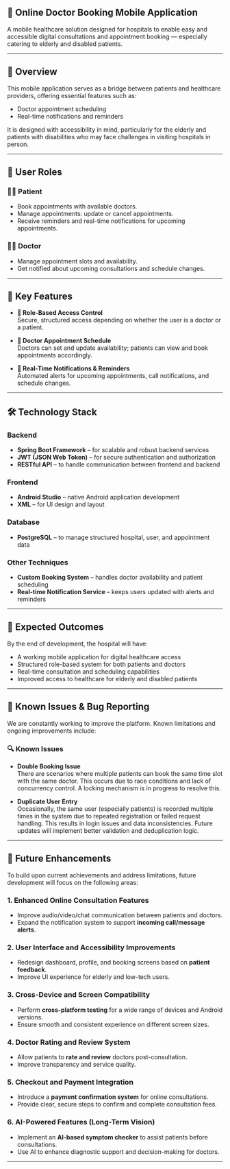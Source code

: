 ## 🏥 Online Doctor Booking Mobile Application

A mobile healthcare solution designed for hospitals to enable easy and accessible digital consultations and appointment booking — especially catering to elderly and disabled patients.

---

## 📱 Overview

This mobile application serves as a bridge between patients and healthcare providers, offering essential features such as:

- Doctor appointment scheduling  
- Real-time notifications and reminders

It is designed with accessibility in mind, particularly for the elderly and patients with disabilities who may face challenges in visiting hospitals in person.

---

## 👥 User Roles

### 🧑‍💼 Patient

- Book appointments with available doctors.
- Manage appointments: update or cancel appointments.
- Receive reminders and real-time notifications for upcoming appointments.

### 🧑‍⚕️ Doctor

- Manage appointment slots and availability.
- Get notified about upcoming consultations and schedule changes.

---

## 🔑 Key Features

- **🧩 Role-Based Access Control**  
  Secure, structured access depending on whether the user is a doctor or a patient.

- **📆 Doctor Appointment Schedule**  
  Doctors can set and update availability; patients can view and book appointments accordingly.

- **🔔 Real-Time Notifications & Reminders**  
  Automated alerts for upcoming appointments, call notifications, and schedule changes.

---

## 🛠️ Technology Stack

### Backend

- **Spring Boot Framework** – for scalable and robust backend services  
- **JWT (JSON Web Token)** – for secure authentication and authorization  
- **RESTful API** – to handle communication between frontend and backend

### Frontend

- **Android Studio** – native Android application development  
- **XML** – for UI design and layout

### Database

- **PostgreSQL** – to manage structured hospital, user, and appointment data

### Other Techniques

- **Custom Booking System** – handles doctor availability and patient scheduling  
- **Real-time Notification Service** – keeps users updated with alerts and reminders

---

## 🚀 Expected Outcomes

By the end of development, the hospital will have:

- A working mobile application for digital healthcare access  
- Structured role-based system for both patients and doctors  
- Real-time consultation and scheduling capabilities  
- Improved access to healthcare for elderly and disabled patients  

---

## 🐞 Known Issues & Bug Reporting

We are constantly working to improve the platform. Known limitations and ongoing improvements include:

### 🔍 Known Issues

- **Double Booking Issue**  
  There are scenarios where multiple patients can book the same time slot with the same doctor. This occurs due to race conditions and lack of concurrency control. A locking mechanism is in progress to resolve this.

- **Duplicate User Entry**  
  Occasionally, the same user (especially patients) is recorded multiple times in the system due to repeated registration or failed request handling. This results in login issues and data inconsistencies. Future updates will implement better validation and deduplication logic.

---

## 🔮 Future Enhancements

To build upon current achievements and address limitations, future development will focus on the following areas:

### 1. **Enhanced Online Consultation Features**
- Improve audio/video/chat communication between patients and doctors.
- Expand the notification system to support **incoming call/message alerts**.

### 2. **User Interface and Accessibility Improvements**
- Redesign dashboard, profile, and booking screens based on **patient feedback**.
- Improve UI experience for elderly and low-tech users.

### 3. **Cross-Device and Screen Compatibility**
- Perform **cross-platform testing** for a wide range of devices and Android versions.
- Ensure smooth and consistent experience on different screen sizes.

### 4. **Doctor Rating and Review System**
- Allow patients to **rate and review** doctors post-consultation.
- Improve transparency and service quality.

### 5. **Checkout and Payment Integration**
- Introduce a **payment confirmation system** for online consultations.
- Provide clear, secure steps to confirm and complete consultation fees.

### 6. **AI-Powered Features (Long-Term Vision)**
- Implement an **AI-based symptom checker** to assist patients before consultations.
- Use AI to enhance diagnostic support and decision-making for doctors.

---
